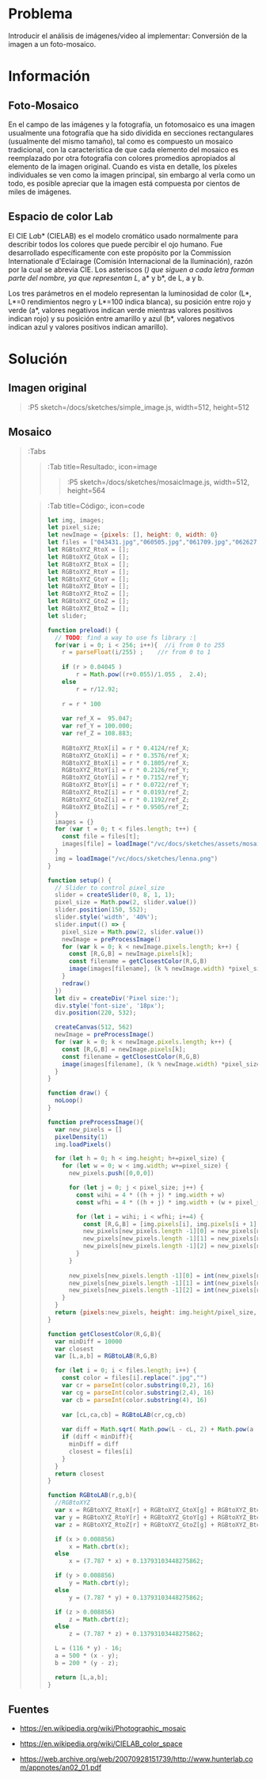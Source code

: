 # Problema

Introducir el análisis de imágenes/video al implementar: Conversión de la imagen a un foto-mosaico.

# Información

## Foto-Mosaico

En el campo de las imágenes y la fotografía, un fotomosaico es una imagen usualmente una fotografía que ha sido dividida en secciones rectangulares (usualmente del mismo tamaño), tal como es compuesto un mosaico tradicional, con la característica de que cada elemento del mosaico es reemplazado por otra fotografía con colores promedios apropiados al elemento de la imagen original. Cuando es vista en detalle, los píxeles individuales se ven como la imagen principal, sin embargo al verla como un todo, es posible apreciar que la imagen está compuesta por cientos de miles de imágenes.

## Espacio de color Lab

El CIE L*a*b* (CIELAB) es el modelo cromático usado normalmente para describir todos los colores que puede percibir el ojo humano. Fue desarrollado específicamente con este propósito por la Commission Internationale d'Eclairage (Comisión Internacional de la Iluminación), razón por la cual se abrevia CIE. Los asteriscos (*) que siguen a cada letra forman parte del nombre, ya que representan L*, a* y b*, de L, a y b.

Los tres parámetros en el modelo representan la luminosidad de color (L*, L*=0 rendimientos negro y L*=100 indica blanca), su posición entre rojo y verde (a*, valores negativos indican verde mientras valores positivos indican rojo) y su posición entre amarillo y azul (b*, valores negativos indican azul y valores positivos indican amarillo).

# Solución

## Imagen original
> :P5 sketch=/docs/sketches/simple_image.js, width=512, height=512

## Mosaico
> :Tabs
> > :Tab title=Resultado:, icon=image
> > > :P5 sketch=/docs/sketches/mosaicImage.js, width=512, height=564
>
> > :Tab title=Código:, icon=code
> > ``` javascript
> > let img, images;
> > let pixel_size;
> > let newImage = {pixels: [], height: 0, width: 0}
> > let files = ["043431.jpg","060505.jpg","061709.jpg","062627.jpg","070504.jpg","07090d.jpg","090605.jpg","09090b.jpg","0b0806.jpg","0b2b36.jpg","0c0d0e.jpg","0e0d0c.jpg","0e3947.jpg","0f0e12.jpg","100f0d.jpg","101010.jpg","103a0e.jpg","121812.jpg","160e10.jpg","163c3a.jpg","182d2c.jpg","1d2318.jpg","222327.jpg","238e92.jpg","25bbbc.jpg","262626.jpg","272c26.jpg","274141.jpg","274c3a.jpg","282124.jpg","2a2a2a.jpg","2a5e4a.jpg","2f3841.jpg","2f6a89.jpg","303b3f.jpg","303c1e.jpg","31233f.jpg","31aa72.jpg","331f44.jpg","343737.jpg","3572d2.jpg","36312f.jpg","368785.jpg","383a3f.jpg","3a2b20.jpg","3a4324.jpg","3c3c3c.jpg","3e3320.jpg","3e8163.jpg","3f3f3f.jpg","3f511f.jpg","40576e.jpg","405d72.jpg","41413b.jpg","414141.jpg","434343.jpg","453f38.jpg","473328.jpg","474735.jpg","476695.jpg","476931.jpg","484d57.jpg","49652e.jpg","4a2c54.jpg","4b4b4b.jpg","4c296d.jpg","4c4c4c.jpg","4d5460.jpg","4d5b17.jpg","4e3f34.jpg","4e563d.jpg","4f2e27.jpg","506e33.jpg","515046.jpg","515f66.jpg","51817a.jpg","524122.jpg","525a45.jpg","55423d.jpg","584f5b.jpg","599b9d.jpg","5a6345.jpg","5b5650.jpg","5b8db8.jpg","5c783b.jpg","5f673f.jpg","60c1e3.jpg","614f42.jpg","616366.jpg","657546.jpg","685435.jpg","685941.jpg","685f56.jpg","68676d.jpg","68809e.jpg","699853.jpg","6ac2e0.jpg","6b5b4b.jpg","6b5b76.jpg","6c4b55.jpg","6d726a.jpg","6e7846.jpg","6e7e8e.jpg","6eadca.jpg","6f18cc.jpg","6f34b7.jpg","6f588a.jpg","6f6f6f.jpg","6f7172.jpg","6fc1b9.jpg","7090a1.jpg","726f65.jpg","747474.jpg","775885.jpg","775c96.jpg","77804f.jpg","77c2c2.jpg","785b89.jpg","787878.jpg","7b6958.jpg","7c7374.jpg","7d6953.jpg","7ed47e.jpg","818a87.jpg","8197b1.jpg","835330.jpg","83aeab.jpg","855bbb.jpg","888988.jpg","89573c.jpg","8a6d69.jpg","8b8787.jpg","8d4d6c.jpg","8d69cd.jpg","8d8a8a.jpg","8eaca3.jpg","908e8d.jpg","939393.jpg","94898a.jpg","955a41.jpg","9d948f.jpg","9e713c.jpg","9f9d9b.jpg","a03638.jpg","a0a7a1.jpg","a0bdbc.jpg","a3688b.jpg","a44543.jpg","a6262e.jpg","a69075.jpg","a7908a.jpg","a81c48.jpg","a8b4b9.jpg","a9528f.jpg","aa0e0b.jpg","aaaaaa.jpg","ac8ac2.jpg","accbce.jpg","af6118.jpg","afafaf.jpg","b17bcd.jpg","b24e78.jpg","b461a0.jpg","b682a3.jpg","b6b7b8.jpg","b82825.jpg","b8b8b8.jpg","b8c1c0.jpg","b92825.jpg","ba723b.jpg","ba9dbd.jpg","baa388.jpg","bababa.jpg","bc7298.jpg","be5e77.jpg","beadb9.jpg","bfbfbf.jpg","c06c80.jpg","c08b3f.jpg","c11010.jpg","c2addb.jpg","c3396d.jpg","c49766.jpg","c4b348.jpg","c51f29.jpg","c5b148.jpg","c696b1.jpg","c6b6bb.jpg","c6d0da.jpg","c8b9a7.jpg","c9c9c9.jpg","ca2031.jpg","cb2b21.jpg","cbbb4e.jpg","ccd9d9.jpg","cd6664.jpg","ce9fb1.jpg","cf4837.jpg","cfa1f2.jpg","d07065.jpg","d13a3a.jpg","d2d3d0.jpg","d2d7df.jpg","d34d4b.jpg","d393b7.jpg","d48b1d.jpg","d56457.jpg","d5cec2.jpg","d62428.jpg","d677ed.jpg","d79828.jpg","d7c2b9.jpg","d886a0.jpg","d8afca.jpg","d8cab2.jpg","d8d2d2.jpg","d8dce6.jpg","da448e.jpg","dacdd4.jpg","dad6d9.jpg","db8704.jpg","dbc1d8.jpg","dc9437.jpg","dcb7ce.jpg","dd9ecc.jpg","dddcdc.jpg","de4446.jpg","dea06b.jpg","dea458.jpg","dedede.jpg","dfb383.jpg","e1ce4b.jpg","e1d5c1.jpg","e1ded9.jpg","e4d233.jpg","e4dfd9.jpg","e5e5e8.jpg","e6cabd.jpg","e6d9da.jpg","e8c549.jpg","e8c641.jpg","e8d18a.jpg","e8dcd6.jpg","e9b44c.jpg","e9e8e9.jpg","ea8531.jpg","eabfcd.jpg","eac00b.jpg","eadb0c.jpg","eae12c.jpg","eae77f.jpg","ebc497.jpg","ebe7e1.jpg","ec8e15.jpg","edae29.jpg","edca79.jpg","ede8e1.jpg","eee8c4.jpg","efd83b.jpg","efde3a.jpg","f0bd0d.jpg","f0f7fa.jpg","f13a40.jpg","f19d2a.jpg","f1e6bf.jpg","f4bd38.jpg","f5f2ea.jpg","f697b9.jpg","f7c038.jpg","f7c604.jpg","f88e3f.jpg","f8c13a.jpg","f8ebc6.jpg","f9c941.jpg","fac43a.jpg","faeab6.jpg","fbdc04.jpg"]
> > let RGBtoXYZ_RtoX = [];
> > let RGBtoXYZ_GtoX = [];
> > let RGBtoXYZ_BtoX = [];
> > let RGBtoXYZ_RtoY = [];
> > let RGBtoXYZ_GtoY = [];
> > let RGBtoXYZ_BtoY = [];
> > let RGBtoXYZ_RtoZ = [];
> > let RGBtoXYZ_GtoZ = [];
> > let RGBtoXYZ_BtoZ = [];
> > let slider;
> > 
> > function preload() {
> >   // TODO: find a way to use fs library :|
> >   for(var i = 0; i < 256; i++){  //i from 0 to 255
> >     r = parseFloat(i/255) ;    //r from 0 to 1
> >  
> >     if (r > 0.04045 )
> >         r = Math.pow((r+0.055)/1.055 ,  2.4);
> >     else
> >         r = r/12.92;
> >  
> >     r = r * 100
> >  
> >     var ref_X =  95.047;
> >     var ref_Y = 100.000;
> >     var ref_Z = 108.883;
> >  
> >     RGBtoXYZ_RtoX[i] = r * 0.4124/ref_X;
> >     RGBtoXYZ_GtoX[i] = r * 0.3576/ref_X;
> >     RGBtoXYZ_BtoX[i] = r * 0.1805/ref_X;
> >     RGBtoXYZ_RtoY[i] = r * 0.2126/ref_Y;
> >     RGBtoXYZ_GtoY[i] = r * 0.7152/ref_Y;
> >     RGBtoXYZ_BtoY[i] = r * 0.0722/ref_Y;
> >     RGBtoXYZ_RtoZ[i] = r * 0.0193/ref_Z;
> >     RGBtoXYZ_GtoZ[i] = r * 0.1192/ref_Z;
> >     RGBtoXYZ_BtoZ[i] = r * 0.9505/ref_Z;
> >   }
> >   images = {}
> >   for (var t = 0; t < files.length; t++) {
> >     const file = files[t];
> >     images[file] = loadImage("/vc/docs/sketches/assets/mosaic_images/" + file)
> >   }
> >   img = loadImage("/vc/docs/sketches/lenna.png")
> > }
> > 
> > function setup() {
> >   // Slider to control pixel_size
> >   slider = createSlider(0, 8, 1, 1);
> >   pixel_size = Math.pow(2, slider.value())
> >   slider.position(150, 552);
> >   slider.style('width', '40%');
> >   slider.input(() => {
> >     pixel_size = Math.pow(2, slider.value())
> >     newImage = preProcessImage()
> >     for (var k = 0; k < newImage.pixels.length; k++) {
> >       const [R,G,B] = newImage.pixels[k];
> >       const filename = getClosestColor(R,G,B)
> >       image(images[filename], (k % newImage.width) *pixel_size, int(k / newImage.height) *pixel_size, pixel_size, pixel_size);
> >     }
> >     redraw()
> >   })
> >   let div = createDiv('Pixel size:');
> >   div.style('font-size', '18px');
> >   div.position(220, 532);
> > 
> >   createCanvas(512, 562)
> >   newImage = preProcessImage()
> >   for (var k = 0; k < newImage.pixels.length; k++) {
> >     const [R,G,B] = newImage.pixels[k];
> >     const filename = getClosestColor(R,G,B)
> >     image(images[filename], (k % newImage.width) *pixel_size, int(k / newImage.height) *pixel_size, pixel_size, pixel_size);
> >   }
> > }
> > 
> > function draw() {
> >   noLoop()
> > }
> > 
> > function preProcessImage(){
> >   var new_pixels = []
> >   pixelDensity(1)
> >   img.loadPixels()
> > 
> >   for (let h = 0; h < img.height; h+=pixel_size) {
> >     for (let w = 0; w < img.width; w+=pixel_size) {
> >       new_pixels.push([0,0,0])
> > 
> >       for (let j = 0; j < pixel_size; j++) {
> >         const wihi = 4 * ((h + j) * img.width + w)
> >         const wfhi = 4 * ((h + j) * img.width + (w + pixel_size))
> > 
> >         for (let i = wihi; i < wfhi; i+=4) {
> >           const [R,G,B] = [img.pixels[i], img.pixels[i + 1], img.pixels[i + 2]] // get pixel rgb
> >           new_pixels[new_pixels.length -1][0] = new_pixels[new_pixels.length -1][0] + R 
> >           new_pixels[new_pixels.length -1][1] = new_pixels[new_pixels.length -1][1] + G 
> >           new_pixels[new_pixels.length -1][2] = new_pixels[new_pixels.length -1][2] + B 
> >         }
> >       }
> >       
> >       new_pixels[new_pixels.length -1][0] = int(new_pixels[new_pixels.length -1][0] / (pixel_size * pixel_size))
> >       new_pixels[new_pixels.length -1][1] = int(new_pixels[new_pixels.length -1][1] / (pixel_size * pixel_size))
> >       new_pixels[new_pixels.length -1][2] = int(new_pixels[new_pixels.length -1][2] / (pixel_size * pixel_size))
> >     }
> >   }
> >   return {pixels:new_pixels, height: img.height/pixel_size, width: img.width/pixel_size}
> > }
> > 
> > function getClosestColor(R,G,B){
> >   var minDiff = 10000
> >   var closest
> >   var [L,a,b] = RGBtoLAB(R,G,B)
> > 
> >   for (let i = 0; i < files.length; i++) {
> >     const color = files[i].replace(".jpg","")
> >     var cr = parseInt(color.substring(0,2), 16)
> >     var cg = parseInt(color.substring(2,4), 16)
> >     var cb = parseInt(color.substring(4), 16)
> >     
> >     var [cL,ca,cb] = RGBtoLAB(cr,cg,cb)
> >       
> >     var diff = Math.sqrt( Math.pow(L - cL, 2) + Math.pow(a - ca, 2) + Math.pow(b - cb, 2) )
> >     if (diff < minDiff){
> >       minDiff = diff
> >       closest = files[i]
> >     }
> >   }
> >   return closest
> > }
> > 
> > function RGBtoLAB(r,g,b){
> >   //RGBtoXYZ
> >   var x = RGBtoXYZ_RtoX[r] + RGBtoXYZ_GtoX[g] + RGBtoXYZ_BtoX[b];
> >   var y = RGBtoXYZ_RtoY[r] + RGBtoXYZ_GtoY[g] + RGBtoXYZ_BtoY[b];
> >   var z = RGBtoXYZ_RtoZ[r] + RGBtoXYZ_GtoZ[g] + RGBtoXYZ_BtoZ[b];
> > 
> >   if (x > 0.008856)
> >       x = Math.cbrt(x);
> >   else
> >       x = (7.787 * x) + 0.13793103448275862;
> > 
> >   if (y > 0.008856)
> >       y = Math.cbrt(y);
> >   else
> >       y = (7.787 * y) + 0.13793103448275862;
> > 
> >   if (z > 0.008856)
> >       z = Math.cbrt(z);
> >   else
> >       z = (7.787 * z) + 0.13793103448275862;
> > 
> >   L = (116 * y) - 16;
> >   a = 500 * (x - y);
> >   b = 200 * (y - z);
> > 
> >   return [L,a,b];
> > }
> > ``` 


## Fuentes

* https://en.wikipedia.org/wiki/Photographic_mosaic

* https://en.wikipedia.org/wiki/CIELAB_color_space

* https://web.archive.org/web/20070928151739/http://www.hunterlab.com/appnotes/an02_01.pdf
